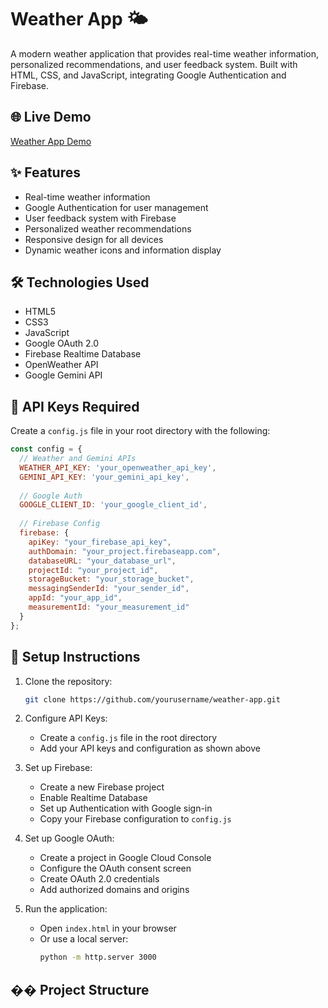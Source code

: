 # Weather App 🌤️

A modern weather application that provides real-time weather information, personalized recommendations, and user feedback system. Built with HTML, CSS, and JavaScript, integrating Google Authentication and Firebase.

## 🌐 Live Demo
[Weather App Demo](https://anjali-weather-app.netlify.app)

## ✨ Features
- Real-time weather information
- Google Authentication for user management
- User feedback system with Firebase
- Personalized weather recommendations
- Responsive design for all devices
- Dynamic weather icons and information display

## 🛠️ Technologies Used
- HTML5
- CSS3
- JavaScript
- Google OAuth 2.0
- Firebase Realtime Database
- OpenWeather API
- Google Gemini API

## 🔑 API Keys Required
Create a `config.js` file in your root directory with the following:

```javascript
const config = {
  // Weather and Gemini APIs
  WEATHER_API_KEY: 'your_openweather_api_key',
  GEMINI_API_KEY: 'your_gemini_api_key',
  
  // Google Auth
  GOOGLE_CLIENT_ID: 'your_google_client_id',
  
  // Firebase Config
  firebase: {
    apiKey: "your_firebase_api_key",
    authDomain: "your_project.firebaseapp.com",
    databaseURL: "your_database_url",
    projectId: "your_project_id",
    storageBucket: "your_storage_bucket",
    messagingSenderId: "your_sender_id",
    appId: "your_app_id",
    measurementId: "your_measurement_id"
  }
};
```

## 🚀 Setup Instructions
1. Clone the repository:
   ```bash
   git clone https://github.com/yourusername/weather-app.git
   ```

2. Configure API Keys:
   - Create a `config.js` file in the root directory
   - Add your API keys and configuration as shown above

3. Set up Firebase:
   - Create a new Firebase project
   - Enable Realtime Database
   - Set up Authentication with Google sign-in
   - Copy your Firebase configuration to `config.js`

4. Set up Google OAuth:
   - Create a project in Google Cloud Console
   - Configure the OAuth consent screen
   - Create OAuth 2.0 credentials
   - Add authorized domains and origins

5. Run the application:
   - Open `index.html` in your browser
   - Or use a local server:
     ```bash
     python -m http.server 3000
     ```

## �� Project Structure